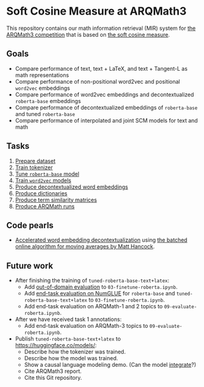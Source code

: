 # Soft Cosine Measure at ARQMath3

This repository contains our math information retrieval (MIR) system for
[the ARQMath3 competition][1] that is based on [the soft cosine measure][2].

 [1]: https://www.cs.rit.edu/~dprl/ARQMath/
 [2]: https://radimrehurek.com/gensim/auto_examples/tutorials/run_scm.html

## Goals

- Compare performance of text, text + LaTeX, and text + Tangent-L as math
  representations
- Compare performance of non-positional word2vec and positional `word2vec`
  embeddings
- Compare performance of word2vec embeddings and decontextualized
  `roberta-base` embeddings
- Compare performance of decontextualized embeddings of `roberta-base` and
  tuned `roberta-base`
- Compare performance of interpolated and joint SCM models for text and math

## Tasks

1. [Prepare dataset][3]
2. [Train tokenizer][6]
3. [Tune `roberta-base` model][7]
4. [Train `word2vec` models][8]
5. [Produce decontextualized word embeddings][10]
6. [Produce dictionaries][11]
7. [Produce term similarity matrices][12]
8. [Produce ARQMath runs][15]

## Code pearls

- [Accelerated word embedding decontextualization][16] using
  [the batched online algorithm for moving averages by Matt Hancock][4].

## Future work

- After finishing the training of `tuned-roberta-base-text+latex`:
  - Add [out-of-domain evaluation][13] to `03-finetune-roberta.ipynb`.
  - Add [end-task evaluation on NumGLUE][14] for `roberta-base` and
    `tuned-roberta-base-text+latex` to `03-finetune-roberta.ipynb`.
  - Add end-task evaluation on ARQMath-1 and 2 topics to `09-evaluate-roberta.ipynb`.
- After we have received task 1 annotations:
  - Add end-task evaluation on ARQMath-3 topics to `09-evaluate-roberta.ipynb`.
- Publish `tuned-roberta-base-text+latex` to <https://huggingface.co/models/>:
  - Describe how the tokenizer was trained.
  - Describe how the model was trained.
  - Show a causal language modeling demo. (Can the model [integrate][9]?)
  - Cite ARQMath3 report.
  - Cite this Git repository.

 [3]: 01-prepare-dataset.ipynb
 [4]: https://notmatthancock.github.io/2017/03/23/simple-batch-stat-updates.html
 [5]: 05-produce-word-embeddings.ipynb
 [6]: 02-train-tokenizers.ipynb
 [7]: 03-finetune-roberta.ipynb
 [8]: 04-train-word2vec.ipynb
 [9]: https://arxiv.org/abs/1912.01412v1
 [10]: 05-produce-decontextualized-word-embeddings.ipynb
 [11]: 06-produce-dicttionaries.ipynb
 [12]: 07-produce-term-similarity-matrices.ipynb
 [13]: https://opus.nlpl.eu/EUconst.php
 [14]: http://allenai.org/data/numglue
 [15]: 08-produce-arqmath-runs.ipynb
 [16]: https://github.com/Witiko/scm-at-arqmath3/blob/d43cdced1bfd15754b4ca54291cf94b097b93068/scm_at_arqmath3/extract_decontextualized_word_embeddings.py#L104-L141
